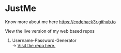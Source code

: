 # JustMe
Know more about me here https://codehack3r.github.io

View the live version of my web based repos
1. Username-Password-Generator  
-> <a href="https://codehack3r.github.io/Username-Password-Generator" target="_blank">Visit the repo here.</a>
